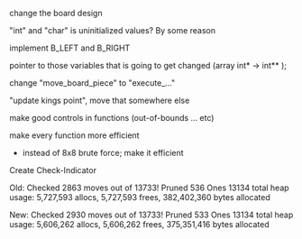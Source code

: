 
change the board design

"int" and "char" is uninitialized values? By some reason

implement B_LEFT and B_RIGHT

pointer to those variables that is going to get changed (array int* -> int** );

change "move_board_piece" to "execute_..."


"update kings point", move that somewhere else

make good controls in functions (out-of-bounds ... etc)


make every function more efficient
- instead of 8x8 brute force; make it efficient


Create Check-Indicator

Old:
Checked 2863 moves out of 13733! Pruned 536 Ones 13134
total heap usage: 5,727,593 allocs, 5,727,593 frees, 382,402,360 bytes allocated

New:
Checked 2930 moves out of 13733! Pruned 533 Ones 13134
total heap usage: 5,606,262 allocs, 5,606,262 frees, 375,351,416 bytes allocated
